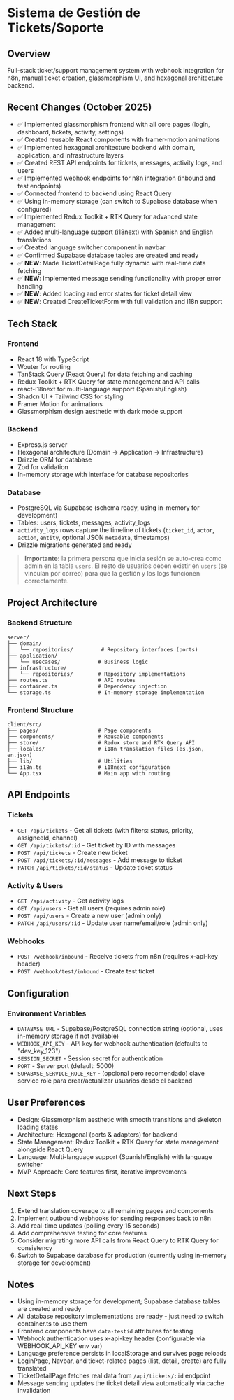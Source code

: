 # Sistema de Gestión de Tickets/Soporte

## Overview
Full-stack ticket/support management system with webhook integration for n8n, manual ticket creation, glassmorphism UI, and hexagonal architecture backend.

## Recent Changes (October 2025)
- ✅ Implemented glassmorphism frontend with all core pages (login, dashboard, tickets, activity, settings)
- ✅ Created reusable React components with framer-motion animations
- ✅ Implemented hexagonal architecture backend with domain, application, and infrastructure layers
- ✅ Created REST API endpoints for tickets, messages, activity logs, and users
- ✅ Implemented webhook endpoints for n8n integration (inbound and test endpoints)
- ✅ Connected frontend to backend using React Query
- ✅ Using in-memory storage (can switch to Supabase database when configured)
- ✅ Implemented Redux Toolkit + RTK Query for advanced state management
- ✅ Added multi-language support (i18next) with Spanish and English translations
- ✅ Created language switcher component in navbar
- ✅ Confirmed Supabase database tables are created and ready
- ✅ **NEW**: Made TicketDetailPage fully dynamic with real-time data fetching
- ✅ **NEW**: Implemented message sending functionality with proper error handling
- ✅ **NEW**: Added loading and error states for ticket detail view
- ✅ **NEW**: Created CreateTicketForm with full validation and i18n support

## Tech Stack

### Frontend
- React 18 with TypeScript
- Wouter for routing
- TanStack Query (React Query) for data fetching and caching
- Redux Toolkit + RTK Query for state management and API calls
- react-i18next for multi-language support (Spanish/English)
- Shadcn UI + Tailwind CSS for styling
- Framer Motion for animations
- Glassmorphism design aesthetic with dark mode support

### Backend
- Express.js server
- Hexagonal architecture (Domain → Application → Infrastructure)
- Drizzle ORM for database
- Zod for validation
- In-memory storage with interface for database repositories

### Database
- PostgreSQL via Supabase (schema ready, using in-memory for development)
- Tables: users, tickets, messages, activity_logs
- `activity_logs` rows capture the timeline of tickets (`ticket_id`, `actor`, `action`, `entity`, optional JSON `metadata`, timestamps)
- Drizzle migrations generated and ready

> **Importante:** la primera persona que inicia sesión se auto-crea como admin en la tabla `users`. El resto de usuarios deben existir en `users` (se vinculan por correo) para que la gestión y los logs funcionen correctamente.

## Project Architecture

### Backend Structure
```
server/
├── domain/
│   └── repositories/         # Repository interfaces (ports)
├── application/
│   └── usecases/            # Business logic
├── infrastructure/
│   └── repositories/        # Repository implementations
├── routes.ts                # API routes
├── container.ts             # Dependency injection
└── storage.ts               # In-memory storage implementation
```

### Frontend Structure
```
client/src/
├── pages/                   # Page components
├── components/              # Reusable components
├── store/                   # Redux store and RTK Query API
├── locales/                 # i18n translation files (es.json, en.json)
├── lib/                     # Utilities
├── i18n.ts                  # i18next configuration
└── App.tsx                  # Main app with routing
```

## API Endpoints

### Tickets
- `GET /api/tickets` - Get all tickets (with filters: status, priority, assigneeId, channel)
- `GET /api/tickets/:id` - Get ticket by ID with messages
- `POST /api/tickets` - Create new ticket
- `POST /api/tickets/:id/messages` - Add message to ticket
- `PATCH /api/tickets/:id/status` - Update ticket status

### Activity & Users
- `GET /api/activity` - Get activity logs
- `GET /api/users` - Get all users (requires admin role)
- `POST /api/users` - Create a new user (admin only)
- `PATCH /api/users/:id` - Update user name/email/role (admin only)

### Webhooks
- `POST /webhook/inbound` - Receive tickets from n8n (requires x-api-key header)
- `POST /webhook/test/inbound` - Create test ticket

## Configuration

### Environment Variables
- `DATABASE_URL` - Supabase/PostgreSQL connection string (optional, uses in-memory storage if not available)
- `WEBHOOK_API_KEY` - API key for webhook authentication (defaults to "dev_key_123")
- `SESSION_SECRET` - Session secret for authentication
- `PORT` - Server port (default: 5000)
- `SUPABASE_SERVICE_ROLE_KEY` - (opcional pero recomendado) clave service role para crear/actualizar usuarios desde el backend

## User Preferences
- Design: Glassmorphism aesthetic with smooth transitions and skeleton loading states
- Architecture: Hexagonal (ports & adapters) for backend
- State Management: Redux Toolkit + RTK Query for state management alongside React Query
- Language: Multi-language support (Spanish/English) with language switcher
- MVP Approach: Core features first, iterative improvements

## Next Steps
1. Extend translation coverage to all remaining pages and components
2. Implement outbound webhooks for sending responses back to n8n
3. Add real-time updates (polling every 15 seconds)
4. Add comprehensive testing for core features
5. Consider migrating more API calls from React Query to RTK Query for consistency
6. Switch to Supabase database for production (currently using in-memory storage for development)

## Notes
- Using in-memory storage for development; Supabase database tables are created and ready
- All database repository implementations are ready - just need to switch container.ts to use them
- Frontend components have `data-testid` attributes for testing
- Webhook authentication uses x-api-key header (configurable via WEBHOOK_API_KEY env var)
- Language preference persists in localStorage and survives page reloads
- LoginPage, Navbar, and ticket-related pages (list, detail, create) are fully translated
- TicketDetailPage fetches real data from `/api/tickets/:id` endpoint
- Message sending updates the ticket detail view automatically via cache invalidation
